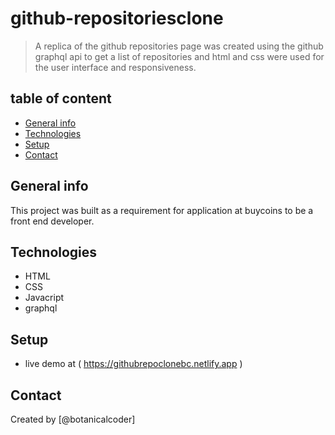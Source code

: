 # github-repositoriesclone

> A replica of the github repositories  page was created using the github graphql api to get a list of repositories and html and
css were used for the user interface and responsiveness.

## table of content
* [General info](#general-info)
* [Technologies](#technologies)
* [Setup](#setup)
* [Contact](#contact)

## General info

 This project was built as a requirement for application at buycoins to be a front end developer.


## Technologies
 
  * HTML
  * CSS
  * Javacript
  * graphql
  
## Setup

 * live demo at ( https://githubrepoclonebc.netlify.app )


## Contact
Created by [@botanicalcoder]
